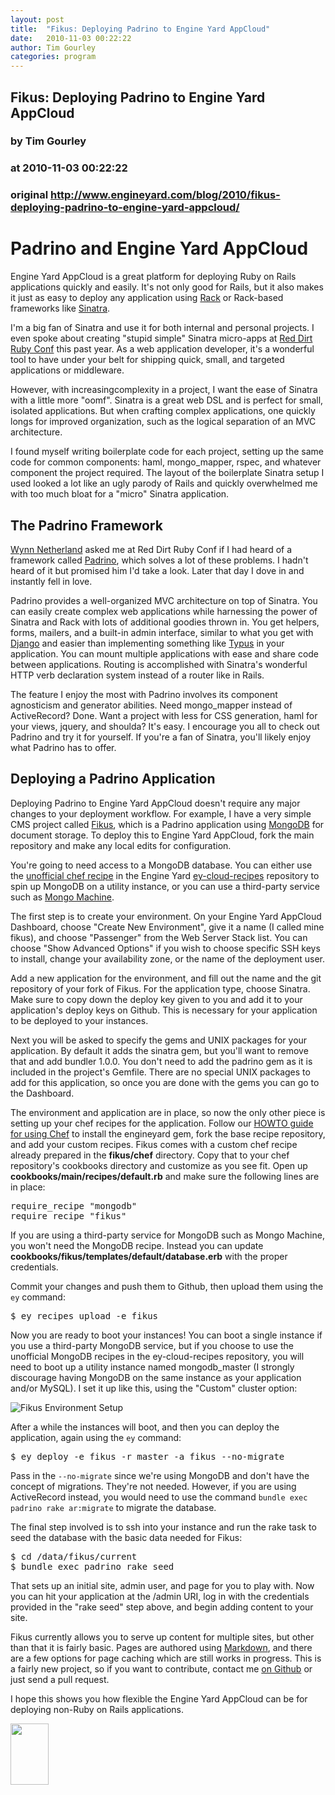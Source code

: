 ```yaml
---
layout: post
title:  "Fikus: Deploying Padrino to Engine Yard AppCloud"
date:   2010-11-03 00:22:22
author: Tim Gourley
categories: program
---
```


## Fikus: Deploying Padrino to Engine Yard AppCloud
### by Tim Gourley
### at 2010-11-03 00:22:22
### original <http://www.engineyard.com/blog/2010/fikus-deploying-padrino-to-engine-yard-appcloud/>

<h1>Padrino and Engine Yard AppCloud</h1>
Engine Yard AppCloud is a great platform for deploying Ruby on Rails applications quickly and easily. It's not only good for Rails, but it also makes it just as easy to deploy any application using <a rel="nofollow" href="http://rack.rubyforge.org/">Rack</a> or Rack-based frameworks like <a rel="nofollow" href="http://www.sinatrarb.com/">Sinatra</a>.

I'm a big fan of Sinatra and use it for both internal and personal projects. I even spoke about creating "stupid simple" Sinatra micro-apps at <a rel="nofollow" href="http://reddirtrubyconf.com/">Red Dirt Ruby Conf</a> this past year. As a web application developer, it's a wonderful tool to have under your belt for shipping quick, small, and targeted applications or middleware.

However, with increasingcomplexity in a project, I want the ease of Sinatra with a little more "oomf". Sinatra is a great web DSL and is perfect for small, isolated applications. But when crafting complex applications, one quickly longs for improved organization, such as the logical separation of an MVC architecture.

I found myself writing boilerplate code for each project, setting up the same code for common components: haml, mongo_mapper, rspec, and whatever component the project required. The layout of the boilerplate Sinatra setup I used looked a lot like an ugly parody of Rails and quickly overwhelmed me with too much bloat for a "micro" Sinatra application.
<h2>The Padrino Framework</h2>
<a rel="nofollow" href="http://wynnnetherland.com/">Wynn Netherland</a> asked me at Red Dirt Ruby Conf if I had heard of a framework called <a rel="nofollow" href="http://www.padrinorb.com">Padrino</a>, which solves a lot of these problems. I hadn't heard of it but promised him I'd take a look. Later that day I dove in and instantly fell in love.

Padrino provides a well-organized MVC architecture on top of Sinatra. You can easily create complex web applications while harnessing the power of Sinatra and Rack with lots of additional goodies thrown in. You get helpers, forms, mailers, and a built-in admin interface, similar to what you get with <a rel="nofollow" href="http://www.djangoproject.com/">Django</a> and easier than implementing something like <a rel="nofollow" href="http://github.com/fesplugas/typus">Typus</a> in your application. You can mount multiple applications with ease and share code between applications. Routing is accomplished with Sinatra's wonderful HTTP verb declaration system instead of a router like in Rails.

The feature I enjoy the most with Padrino involves its component agnosticism and generator abilities. Need mongo_mapper instead of ActiveRecord? Done. Want a project with less for CSS generation, haml for your views, jquery, and shoulda? It's easy. I encourage you all to check out Padrino and try it for yourself. If you're a fan of Sinatra, you'll likely enjoy what Padrino has to offer.
<h2>Deploying a Padrino Application</h2>
Deploying Padrino to Engine Yard AppCloud doesn't require any major changes to your deployment workflow. For example, I have a very simple CMS project called <a rel="nofollow" href="http://github.com/bratta/fikus">Fikus</a>, which is a Padrino application using <a rel="nofollow" href="http://www.mongodb.org/">MongoDB</a> for document storage. To deploy this to Engine Yard AppCloud, fork the main repository and make any local edits for configuration.

You're going to need access to a MongoDB database. You can either use the <a rel="nofollow" href="http://github.com/engineyard/ey-cloud-recipes/tree/master/cookbooks/mongodb/">unofficial chef recipe</a> in the Engine Yard <a rel="nofollow" href="http://github.com/engineyard/ey-cloud-recipes">ey-cloud-recipes</a> repository to spin up MongoDB on a utility instance, or you can use a third-party service such as <a rel="nofollow" href="http://mongomachine.com/">Mongo Machine</a>.

The first step is to create your environment. On your Engine Yard AppCloud Dashboard, choose "Create New Environment", give it a name (I called mine fikus), and choose "Passenger" from the Web Server Stack list. You can choose "Show Advanced Options" if you wish to choose specific SSH keys to install, change your availability zone, or the name of the deployment user.

Add a new application for the environment, and fill out the name and the git repository of your fork of Fikus. For the application type, choose Sinatra. Make sure to copy down the deploy key given to you and add it to your application's deploy keys on Github. This is necessary for your application to be deployed to your instances.

Next you will be asked to specify the gems and UNIX packages for your application. By default it adds the sinatra gem, but you'll want to remove that and add bundler 1.0.0. You don't need to add the padrino gem as it is included in the project's Gemfile. There are no special UNIX packages to add for this application, so once you are done with the gems you can go to the Dashboard.

The environment and application are in place, so now the only other piece is setting up your chef recipes for the application. Follow our <a rel="nofollow" href="http://docs.engineyard.com/appcloud/howtos/customizations/custom-chef-recipes">HOWTO guide for using Chef</a> to install the engineyard gem, fork the base recipe repository, and add your custom recipes. Fikus comes with a custom chef recipe already prepared in the <strong>fikus/chef</strong> directory. Copy that to your chef repository's cookbooks directory and customize as you see fit. Open up <strong>cookbooks/main/recipes/default.rb</strong> and make sure the following lines are in place:

<pre>require_recipe "mongodb"
require_recipe "fikus"</pre>

If you are using a third-party service for MongoDB such as Mongo Machine, you won't need the MongoDB recipe. Instead you can update <strong>cookbooks/fikus/templates/default/database.erb</strong> with the proper credentials.

Commit your changes and push them to Github, then upload them using the <code>ey</code> command:

<pre>$ ey recipes upload -e fikus</pre>

Now you are ready to boot your instances! You can boot a single instance if you use a third-party MongoDB service, but if you choose to use the unofficial MongoDB recipes in the ey-cloud-recipes repository, you will need to boot up a utility instance named mongodb_master (I strongly discourage having MongoDB on the same instance as your application and/or MySQL). I set it up like this, using the "Custom" cluster option:

<img src="http://img.skitch.com/20101017-e4rfqppxtnsd1ea4a3cwfks726.jpg" alt="Fikus Environment Setup">

After a while the instances will boot, and then you can deploy the application, again using the <code>ey</code> command:

<pre>$ ey deploy -e fikus -r master -a fikus --no-migrate</pre>

Pass in the <code>--no-migrate</code> since we're using MongoDB and don't have the concept of migrations. They're not needed. However, if you are using ActiveRecord instead, you would need to use the command <code>bundle exec padrino rake ar:migrate</code> to migrate the database.

The final step involved is to ssh into your instance and run the rake task to seed the database with the basic data needed for Fikus:

<pre>$ cd /data/fikus/current
$ bundle exec padrino rake seed</pre>
That sets up an initial site, admin user, and page for you to play with. Now you can hit your application at the /admin URI, log in with the credentials provided in the "rake seed" step above, and begin adding content to your site.

Fikus currently allows you to serve up content for multiple sites, but other than that it is fairly basic. Pages are authored using <a rel="nofollow" href="http://daringfireball.net/projects/markdown/">Markdown</a>, and there are a few options for page caching which are still works in progress. This is a fairly new project, so if you want to contribute, contact me <a rel="nofollow" href="http://github.com/bratta">on Github</a> or just send a pull request.

I hope this shows you how flexible the Engine Yard AppCloud can be for deploying non-Ruby on Rails applications.<p><a href="http://www.engineyard.com/blog"><img height="98" width="61" title="logo-engineyard" alt="" src="http://www.engineyard.com/blog/?getfile=4050"></a></p>